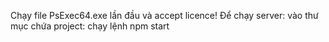 Chạy file PsExec64.exe lần đầu và accept licence!
Để chạy server: vào thư mục chứa project: chạy lệnh npm start
